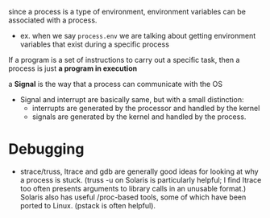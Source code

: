 
since a process is a type of environment, environment variables can be associated with a process.
- ex. when we say `process.env` we are talking about getting environment variables that exist during a specific process

If a program is a set of instructions to carry out a specific task, then a process is just **a program in execution**

a **Signal** is the way that a process can communicate with the OS
- Signal and interrupt are basically same, but with a small distinction:
    - interrupts are generated by the processor and handled by the kernel
    - signals are generated by the kernel and handled by the process.


# Debugging
- strace/truss, ltrace and gdb are generally good ideas for looking at why a process is stuck. (truss -u on Solaris is particularly helpful; I find ltrace too often presents arguments to library calls in an unusable format.) Solaris also has useful /proc-based tools, some of which have been ported to Linux. (pstack is often helpful).
